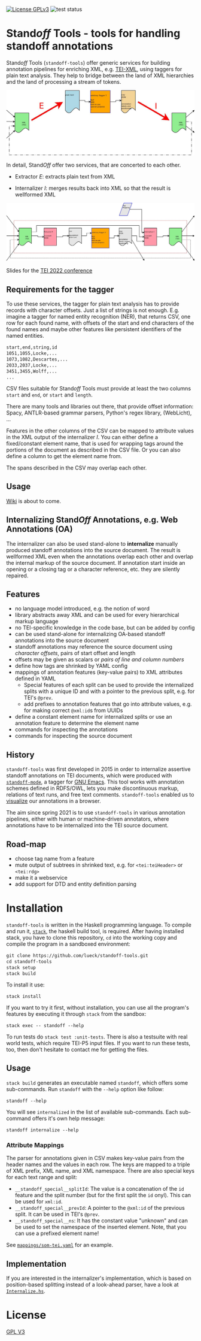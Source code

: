 [![License
GPLv3](https://img.shields.io/badge/license-GPL_3-green.svg)](http://www.gnu.org/licenses/gpl-3.0.txt)
![test status](https://github.com/lueck/standoff-tools/actions/workflows/test-main.yml/badge.svg?branch=master)

# Stand*off* Tools - tools for handling standoff annotations #

Stand*off* Tools (`standoff-tools`) offer generic services for
building annotation pipelines for enriching XML,
e.g. [TEI-XML](https://www.tei-c.org), using taggers for plain text
analysis. They help to bridge between the land of XML hierarchies and
the land of processing a stream of tokens.

![](doc/images/standoff-pipeline-generic-e-i.jpg)

In detail, Stand*Off* offer two services, that are concerted to each other.

- Extractor *E*: extracts plain text from XML

- Internalizer *I*: merges results back into XML so that the result is
  wellformed XML

![Information flow in a stand*off* pipeline](doc/images/standoff-pipeline.jpg)


Slides for the [TEI 2022 conference](https://clueck.zivgitlabpages.uni-muenster.de/tei2022/standoff-tools/slides2.html)


## Requirements for the tagger

To use these services, the tagger for plain text analysis has to
provide records with character offsets. Just a list of strings is not
enough. E.g. imagine a tagger for named entity recognition (NER), that
returns CSV, one row for each found name, with offsets of
the start and end characters of the found names and maybe other
features like persistent identifiers of the named entities.

```{csv}
start,end,string,id
1051,1055,Locke,...
1073,1082,Descartes,...
2033,2037,Locke,...
3451,3455,Wolff,...
...
```

CSV files suitable for Stand*off* Tools must provide at least the two
columns `start` and `end`, or `start` and `length`.

There are many tools and libraries out there, that provide offset
information: Spacy, ANTLR-based grammar parsers, Python's regex
library, (WebLicht), ...

Features in the other columns of the CSV can be mapped to attribute
values in the XML output of the internalizer *I*. You can either
define a fixed/constant element name, that is used for wrapping tags
around the portions of the document as described in the CSV file. Or
you can also define a column to get the element name from.

The spans described in the CSV may overlap each other.

## Usage

[Wiki](https://github.com/lueck/standoff-tools/wiki) is about to come.

## Internalizing Stand*Off* Annotations, e.g. Web Annotations (OA)

The internalizer can also be used stand-alone to **internalize**
manually produced standoff annotations into the source document. The
result is wellformed XML even when the annotations overlap each other
and overlap the internal markup of the source document. If annotation
start inside an opening or a closing tag or a character reference,
etc. they are silently repaired.


## Features ##

- no language model introduced, e.g. the notion of word
- library abstracts away XML and can be used for every hierarchical
  markup language
- no TEI-specific knowledge in the code base, but can be added by config
- can be used stand-alone for internalizing OA-based standoff
  annotations into the source document
- standoff annotations may reference the source document using
  *character offsets*, pairs of start offset and length
- offsets may be given as scalars or *pairs of
  line and column numbers*
- define how tags are shrinked by YAML config
- mappings of annotation features (key-value pairs) to XML attributes
  defined in YAML
  - Special features of each split can be used to provide the
    internalized splits with a unique ID and with a pointer to the
    previous split, e.g. for TEI's `@prev`.
  - add prefixes to annotation features that go into attribute values,
    e.g. for making correct `@xml:id`s from UUIDs
- define a constant element name for internalized splits or use an
  annotation feature to determine the element name
- commands for inspecting the annotations
- commands for inspecting the source document


## History ##

`standoff-tools` was first developed in 2015 in order to internalize
assertive standoff annotations on TEI documents, which were produced
with [`standoff-mode`](https://github.com/lueck/standoff-mode), a
tagger for [GNU Emacs](https://www.gnu.org/software/emacs/). This tool
works with annotation schemes defined in RDFS/OWL, lets you make
discontinuous markup, relations of text runs, and free text
comments. `standoff-tools` enabled us to
[visualize](https://github.com/lueck/standoff-viz) our annotations in
a browser.

The aim since spring 2021 is to use `standoff-tools` in various
annotation pipelines, either with human or machine-driven annotators,
where annotations have to be internalized into the TEI source
document.


## Road-map ##

- choose tag name from a feature
- mute output of subtrees in shrinked text, e.g. for `<tei:teiHeader>`
  or `<tei:rdg>`
- make it a webservice
- add support for DTD and entity definition parsing


# Installation #

`standoff-tools` is written in the Haskell programming language. To
compile and run it, [`stack`](https://haskellstack.org), the haskell
build tool, is required. After having installed stack, you have to
clone this repository, `cd` into the working copy and compile the
program in a sandboxed environment:

```{shell}
git clone https://github.com/lueck/standoff-tools.git
cd standoff-tools
stack setup
stack build
```

To install it use:

```{shell}
stack install
```

If you want to try it first, without installation, you can use all the
program's features by executing it through `stack` from the sandbox:

```{shell}
stack exec -- standoff --help
```

To run tests do `stack test :unit-tests`. There is also a testsuite
with real world tests, which require TEI-P5 input files. If you want
to run these tests, too, then don't hesitate to contact me for getting
the files.


## Usage ##

`stack build` generates an executable named `standoff`, which offers
some sub-commands. Run `standoff` with the `--help` option like
follow:

```{shell}
standoff --help
```

You will see `internalized` in the list of available
sub-commands. Each sub-command offers it's own help message:

```{shell}
standoff internalize --help
```

### Attribute Mappings ###

The parser for annotations given in CSV makes key-value pairs from the
header names and the values in each row. The keys are mapped to a
triple of XML prefix, XML name, and XML namespace. There are also
special keys for each text range and split:

- `__standoff_special__splitId`: The value is a concatenation of the
  `id` feature and the split number (but for the first split the `id`
  onyl). This can be used for `xml:id`.
- `__standoff_special__prevId`: A pointer to the `@xml:id` of the
  previous split. It can be used in TEI's `@prev`.
- `__standoff_special__ns`: It has the constant value "unknown" and
  can be used to set the namespace of the inserted element. Note, that
  you can use a prefixed element name!

See [`mappings/som-tei.yaml`](mappings/som-tei.yaml) for an example.


## Implementation ##

If you are interested in the internalizer's implementation, which is
based on position-based splitting instead of a look-ahead parser, have
a look at [`Internalize.hs`](src/StandOff/Internalize.hs).


# License #

[GPL V3](http://www.gnu.org/licenses/gpl-3.0.txt)
